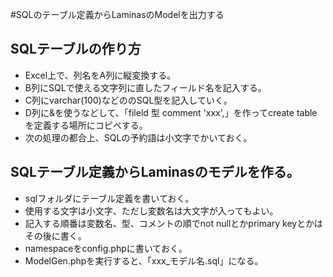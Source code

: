 #SQLのテーブル定義からLaminasのModelを出力する

## SQLテーブルの作り方
* Excel上で、列名をA列に縦変換する。
* B列にSQLで使える文字列に直したフィールド名を記入する。
* C列にvarchar(100)などののSQL型を記入していく。
* D列に&を使うなどして、「fileld 型 comment 'xxx',」を作ってcreate tableを定義する場所にコピペする。
* 次の処理の都合上、SQLの予約語は小文字でかいておく。

## SQLテーブル定義からLaminasのモデルを作る。
* sqlフォルダにテーブル定義を書いておく。
* 使用する文字は小文字、ただし変数名は大文字が入ってもよい。
* 記入する順番は変数名、型、コメントの順でnot nullとかprimary keyとかはその後に書く。
* namespaceをconfig.phpに書いておく。
* ModelGen.phpを実行すると、「xxx_モデル名.sql」になる。

